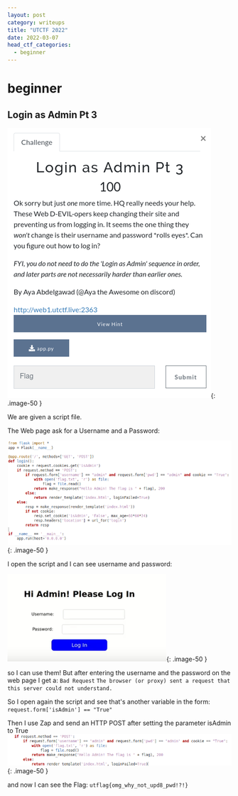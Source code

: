 ```yaml
---
layout: post
category: writeups
title: "UTCTF 2022"
date: 2022-03-07
head_ctf_categories:
  - beginner
---
```

# beginner

## Login as Admin Pt 3

![blue](/assets/img/UTCTF_2022/loginasadmin_pt3_a.png){: .image-50 }


We are given a script file.

The Web page ask for a Username and a Password:

![blue](/assets/img/UTCTF_2022/loginasadmin_pt1_b.png){: .image-50 }


I open the script and I can see username and password:

![blue](/assets/img/UTCTF_2022/loginasadmin_pt1_c.png){: .image-50 }

so I can use them! 
But after entering the username and the password on the web page I get a: 
`Bad Request`
`The browser (or proxy) sent a request that this server could not understand.`

So I open again the script and see that's another variable in the form:
`request.form['isAdmin'] == "True"`

Then I use Zap and send an HTTP POST after setting the parameter isAdmin to True
![blue](/assets/img/UTCTF_2022/loginasadmin_pt1_d.png){: .image-50 }

and now I can see the Flag: `utflag{omg_why_not_upd8_pwd!?!}`

